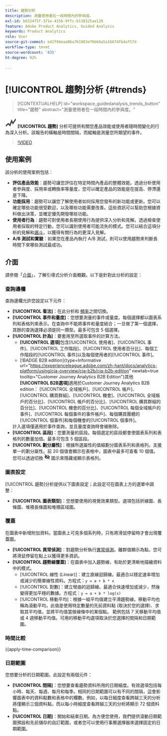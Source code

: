 ```yaml
---
title: 趨勢分析
description: 測量使用者在一段時間內的參與度。
exl-id: b632475f-371e-4156-9ffc-b138325aa120
feature: Adobe Product Analytics, Guided Analysis
keywords: Product Analytics
role: User
source-git-commit: e42f04eaa06a761803e76b64a5a16674fb4af57d
workflow-type: tm+mt
source-wordcount: '835'
ht-degree: 92%

---
```


# [!UICONTROL 趨勢]分析 {#trends}

<!-- markdownlint-disable MD034 -->

>[!CONTEXTUALHELP]
>id="workspace_guidedanalysis_trends_button"
>title="趨勢"
>abstract="測量使用者在一段時間內的參與度。"

<!-- markdownlint-enable MD034 -->

![GraphTrend](/help/assets/icons/GraphTrend.svg) **[!UICONTROL 趨勢]** 分析可提供有關您產品效能或使用者隨時間變化的行為深入分析。該報告的橫軸是時間間隔，而縱軸是測量您所期望的事件。


>[!VIDEO](https://video.tv.adobe.com/v/3423438/?quality=12&learn=on&captions=chi_hant)

## 使用案例

該分析的使用案例包括：

* **評估產品效能**：趨勢可讓您評估在特定時間內產品的整體效能。透過分析使用者參與度、採用率或轉換率等量度，您可以確定產品的效能是在提高、停滯還是下降。
* **功能採用**：趨勢可以讓您了解使用者如何採用您發布的新功能或更新。您可以確定哪些功能很受歡迎，以及哪些功能需要改善。這些資訊可以幫助您根據資料做出決策，並確定優先開發哪些功能。
* **使用者行為**：趨勢可對使用者長期使用行為提供深入分析和見解。透過檢查使用者採取的特定行動，您可以識別使用者可能流失的模式。您可以結合這項分析的見解和[漏斗](funnel.md)，以獲得有關行為的更深入見解。
* **A/B 測試和實驗**：如果您在產品內執行 A/B 測試，則可以使用趨勢來判斷長時間下來哪些測試最成功。

## 介面

請參閱「[介面](../overview.md#interface)」，了解引導式分析介面概觀。以下是針對此分析的設定：

### 查詢邊欄

查詢邊欄允許您設定以下元件：

* **[!UICONTROL 看法]**：在此分析和 [頻率](frequency.md)之間切換。
* **[!UICONTROL 事件和量度]**：您想要測量的事件或量度。每個選擇都以圖表系列和表格列來表示。在查詢中不能將事件和量度結合；一旦做了第一個選擇，其餘的查詢選擇必須是同一類型。最多可包含 5 個選擇。
* **[!UICONTROL 計為]**：要套用至所選取事件的計算方法。 <ul><li>**[!UICONTROL 選項]**&#x200B;包含[!UICONTROL 使用者]、[!UICONTROL 事件]、[!UICONTROL 工作階段]、[!UICONTROL 使用者百分比]、每個工作階段的[!UICONTROL 事件]以及每個使用者的[!UICONTROL 事件]。</li><li>[!BADGE B2B edition]{type=Informative url="https://experienceleague.adobe.com/zh-hant/docs/analytics-platform/using/cja-overview/cja-b2b/cja-b2b-edition" newtab=true tooltip="Customer Journey Analytics B2B Edition"}其他&#x200B;**[!UICONTROL B2B選項]**&#x200B;適用於Customer Journey Analytics B2B edition： [!UICONTROL 全域帳戶]、[!UICONTROL 帳戶]、[!UICONTROL 購買群組]、[!UICONTROL 機會]、[!UICONTROL 全域帳戶的百分比]、[!UICONTROL 帳戶的百分比]、[!UICONTROL 購買群組的百分比]、[!UICONTROL 機會的百分比]、[!UICONTROL 每個全域帳戶的事件]、[!UICONTROL 每個事件的事件帳戶]、每個購買團體的[!UICONTROL 個事件]和每個機會的[!UICONTROL 個事件]。</li></ul>計入選項僅適用於事件查詢，並且量度查詢時會被刪除。
* **[!UICONTROL 區段]**：您要測量的區段。每個選定的區段都會使圖表系列和表格列的數量加倍。最多可包含 5 個區段。
* **[!UICONTROL 劃分屬性]**：根據所選屬性的值細劃分圖表系列和表格列。支援單一的劃分屬性。前 20 個值會顯示在表格中，圖表中最多可查看 10 個值。您可以透過切換 ![顯示隱藏圖示](../assets/hide-in-chart.png) 圖示來隱藏或顯示表格列。

### 圖表設定

[!UICONTROL 趨勢]分析提供以下圖表設定；此設定可在圖表上方的選單中調整：

* **[!UICONTROL 圖表類型]**：您想要使用的視覺效果類型。選項包括折線圖、長條圖、堆積長條圖和堆積區域圖。

### 覆蓋

在圖表中新增附加資料。當圖表上可見多個系列時，只有將滑鼠停留時才會出現覆蓋圖。

* **[!UICONTROL 異常偵測]**：對趨勢分析執行[異常偵測](/help/analysis-workspace/c-anomaly-detection/anomaly-detection.md)。離群值顯示為點，您可將滑鼠停留在點上以獲得更多資訊。
* **[!UICONTROL 趨勢線覆蓋]**：在圖表中加入趨勢線，有助於更清晰地描繪資料中的模式。
   * [!UICONTROL 線性 (Linear)]：建立直線迴歸線。最適合以穩定速率增加或減少的簡單線性資料。方程式：`y = a + b * x`
   * [!UICONTROL 對數]：建立彎曲的迴歸線。最適合快速增加或減少，然後變得更加平穩的數據。方程式：`y = a + b * log(x)`
   * [!UICONTROL 移動平均]：根據一組平均值建立平滑趨勢線。移動平均也稱為滾動平均，此值是使用特定數量的先前資料點 (取決於您的選擇)、求取其平均值，並將平均值當做線條中的某個點。 範例包括 7 天移動平均值或 4 週移動平均值。可用的移動平均選項取決於您選擇的間隔和日期範圍。

### 時間比較

{{apply-time-comparison}}


### 日期範圍

您想要分析的日期範圍。此設定有兩個元件：

* **[!UICONTROL 間隔]**：您想要查看趨勢資料所用的日期細度。有效選項包括每小時、每天、每週、每月和每季。相同的日期範圍可以有不同的間隔，這會影響圖表中的資料點數和表格中的欄數。例如，以每日細度查看跨越三天的分析將僅顯示三個資料點，而以每小時細度查看跨越三天的分析將顯示 72 個資料點。
* **[!UICONTROL 日期]**：開始和結束日期。為方便您使用，我們提供滾動日期範圍預設和先前儲存的自訂範圍，或者您可以使用行事曆選擇器來選擇固定的日期範圍。


<!--

## Example

See below for an example of the analysis.

![Trends compare](../assets/trends-compare.png)

-->
